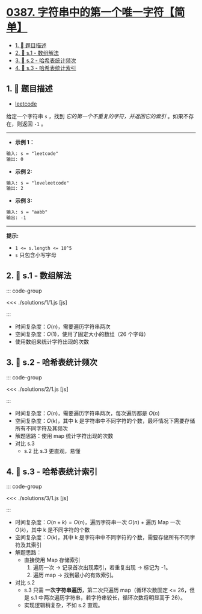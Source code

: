 # [0387. 字符串中的第一个唯一字符【简单】](https://github.com/tnotesjs/TNotes.leetcode/tree/main/notes/0387.%20%E5%AD%97%E7%AC%A6%E4%B8%B2%E4%B8%AD%E7%9A%84%E7%AC%AC%E4%B8%80%E4%B8%AA%E5%94%AF%E4%B8%80%E5%AD%97%E7%AC%A6%E3%80%90%E7%AE%80%E5%8D%95%E3%80%91)

<!-- region:toc -->

- [1. 📝 题目描述](#1--题目描述)
- [2. 🎯 s.1 - 数组解法](#2--s1---数组解法)
- [3. 🎯 s.2 - 哈希表统计频次](#3--s2---哈希表统计频次)
- [4. 🎯 s.3 - 哈希表统计索引](#4--s3---哈希表统计索引)

<!-- endregion:toc -->

## 1. 📝 题目描述

- [leetcode](https://leetcode.cn/problems/first-unique-character-in-a-string/)

给定一个字符串 `s` ，找到 _它的第一个不重复的字符，并返回它的索引_ 。如果不存在，则返回 `-1` 。

---

- **示例 1：**

```txt
输入: s = "leetcode"
输出: 0
```

- **示例 2:**

```txt
输入: s = "loveleetcode"
输出: 2
```

- **示例 3:**

```txt
输入: s = "aabb"
输出: -1
```

---

**提示:**

- `1 <= s.length <= 10^5`
- `s` 只包含小写字母

## 2. 🎯 s.1 - 数组解法

::: code-group

<<< ./solutions/1/1.js [js]

:::

- 时间复杂度：$O(n)$，需要遍历字符串两次
- 空间复杂度：$O(1)$，使用了固定大小的数组（26 个字母）
- 使用数组来统计字符出现的次数

## 3. 🎯 s.2 - 哈希表统计频次

::: code-group

<<< ./solutions/2/1.js [js]

:::

- 时间复杂度：$O(n)$，需要遍历字符串两次，每次遍历都是 $O(n)$
- 空间复杂度：$O(k)$，其中 k 是字符串中不同字符的个数，最坏情况下需要存储所有不同字符及其频次
- 解题思路：使用 map 统计字符出现的次数
- 对比 s.3
  - s.2 比 s.3 更直观，易懂

## 4. 🎯 s.3 - 哈希表统计索引

::: code-group

<<< ./solutions/3/1.js [js]

:::

- 时间复杂度：$O(n + k) = O(n)$，遍历字符串一次 $O(n)$ + 遍历 Map 一次 $O(k)$，其中 k 是不同字符的个数
- 空间复杂度：$O(k)$，其中 k 是字符串中不同字符的个数，需要存储所有不同字符及其索引
- 解题思路：
  - 直接使用 Map 存储索引
    1. 遍历一次 → 记录首次出现索引，若重复出现 → 标记为 -1。
    2. 遍历 map → 找到最小的有效索引。
- 对比 s.2
  - s.3 只需 **一次字符串遍历**，第二次只遍历 map（循环次数固定 <= 26，但是 s.1 中两次遍历字符串，若字符串较长，循环次数将明显高于 26）。
  - 实现逻辑稍复杂，不如 s.2 直观。
